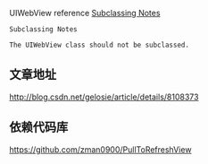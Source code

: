 

UIWebView reference    [Subclassing Notes](http://developer.apple.com/library/ios/#documentation/uikit/reference/UIWebView_Class/Reference/Reference.html#//apple_ref/doc/uid/TP40006950-CH3-DontLinkElementID_2)

    Subclassing Notes

    The UIWebView class should not be subclassed.



## 文章地址
http://blog.csdn.net/gelosie/article/details/8108373

## 依赖代码库
https://github.com/zman0900/PullToRefreshView


